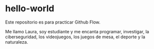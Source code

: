 # hello-world
Este repositorio es para practicar Github Flow.

Me llamo Laura, soy estudiante y me encanta programar, investigar, la ciberseguridad, los videojuegos, los juegos de mesa, el deporte y la naturaleza.
